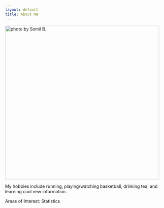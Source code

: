 ```yaml
---
layout: default
title: About Me
---
```


<img src="/assets/pictures/jump.JPG" style="width:500px;height600px;" title="photo by Somil B." class="center">

My hobbies include running, playing/watching basketball, drinking tea, and learning cool new information.



Areas of Interest: Statistics
